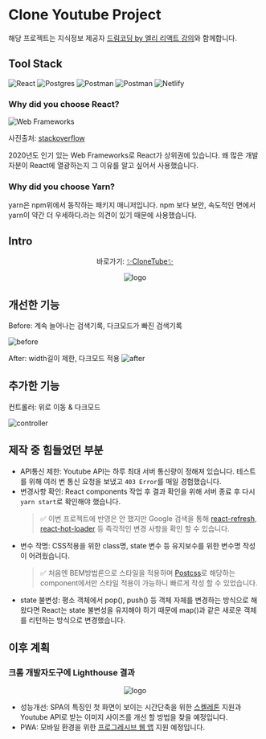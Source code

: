 # Clone Youtube Project

해당 프로젝트는 지식정보 제공자 [드림코딩 by 엘리 리액트 강의](https://www.youtube.com/watch?v=bJLfBq9npwQ)와 함께합니다.

## Tool Stack

<img alt="React" src="https://img.shields.io/badge/react%20-%2320232a.svg?&style=for-the-badge&logo=react&logoColor=%2361DAFB"/> <img alt="Postgres" src ="https://img.shields.io/badge/postcss-DD3A0A.svg?&style=for-the-badge&logo=postcss&logoColor=white"/> <img alt="Postman" src ="https://img.shields.io/badge/Postman-ff6c37.svg?&style=for-the-badge&logo=postman&logoColor=white"/> <img alt="Postman" src ="https://img.shields.io/badge/Yarn-2c8ebb.svg?&style=for-the-badge&logo=yarn&logoColor=white"/> <img alt="Netlify" src ="https://img.shields.io/badge/Netlify-00c7b7.svg?&style=for-the-badge&logo=netlify&logoColor=white"/>

### Why did you choose React?

![Web Frameworks](https://user-images.githubusercontent.com/68719427/112273428-b00a3300-8cc0-11eb-8d3e-3a8129c5dbfd.png)

사진출처: [stackoverflow](https://insights.stackoverflow.com/survey/2020/#technology)

2020년도 인기 있는 Web Frameworks로 React가 상위권에 있습니다. 왜 많은 개발자분이 React에 열광하는지 그 이유를 알고 싶어서 사용했습니다.

### Why did you choose Yarn?

yarn은 npm위에서 동작하는 패키지 매니저입니다. npm 보다 보안, 속도적인 면에서 yarn이 약간 더 우세하다.라는 의견이 있기 때문에 사용했습니다.

## Intro

<p align="center">
  바로가기: <a href="https://babam-clonetube.netlify.app/" style="text-align:center;">✨CloneTube✨</a>
</p>

<p align="center">
  <img src="https://user-images.githubusercontent.com/68719427/112280022-e8613f80-8cc7-11eb-84f7-daad3d2e0cb9.png" alt="logo">
</p>

## 개선한 기능

Before: 계속 늘어나는 검색기록, 다크모드가 빠진 검색기록

![before](https://user-images.githubusercontent.com/68719427/112293694-bfe04200-8cd5-11eb-9300-631f97c2fe71.png)

After: width길이 제한, 다크모드 적용
![after](https://user-images.githubusercontent.com/68719427/112293257-4ba59e80-8cd5-11eb-9590-dc32963ac6ef.png)

## 추가한 기능

컨트롤러: 위로 이동 & 다크모드

![controller](https://user-images.githubusercontent.com/68719427/112291645-a4743780-8cd3-11eb-8dcf-611b51af3ea7.gif)

## 제작 중 힘들었던 부분

- API통신 제한: Youtube API는 하루 최대 서버 통신량이 정해져 있습니다. 테스트를 위해 여러 번 통신 요청을 보냈고 `403 Error`를 매일 경험했습니다.
- 변경사항 확인: React components 작업 후 결과 확인을 위해 서버 종료 후 다시 `yarn start`로 확인해야 했습니다.
  > ✅ 이번 프로젝트에 반영은 안 했지만 Google 검색을 통해 [react-refresh](https://www.npmjs.com/package/react-refresh), [react-hot-loader](https://www.npmjs.com/package/react-hot-loader) 등 즉각적인 변경 사항을 확인 할 수 있습니다.
- 변수 작명: CSS적용을 위한 class명, state 변수 등 유지보수를 위한 변수명 작성이 어려웠습니다.
  > ✅ 처음엔 BEM방법론으로 스타일을 적용하며 [Postcss](https://postcss.org/)로 해당하는 component에서만 스타일 적용이 가능하니 빠르게 작성 할 수 있었습니다.
- state 불변성: 평소 객체에서 pop(), push() 등 객체 자체를 변경하는 방식으로 해왔다면 React는 state 불변성을 유지해야 하기 때문에 map()과 같은 새로운 객체를 리턴하는 방식으로 변경했습니다.

## 이후 계획

### 크롬 개발자도구에 Lighthouse 결과

<p align="center">
  <img src="https://user-images.githubusercontent.com/68719427/112408877-e3e66680-8d5b-11eb-80d3-22e9204abe13.png" alt="logo">
</p>

- 성능개선: SPA의 특징인 첫 화면이 보이는 시간단축을 위한 [스켈레톤](https://ui.toast.com/weekly-pick/ko_20201110) 지원과 Youtube API로 받는 이미지 사이즈를 개선 할 방법을 찾을 예정입니다.
- PWA: 모바일 환경을 위한 [프로그레시브 웹 앱](https://developer.mozilla.org/ko/docs/Web/Progressive_web_apps) 지원 예정입니다.
